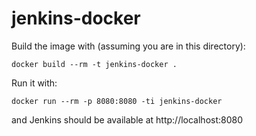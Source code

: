 jenkins-docker
==============

Build the image with (assuming you are in this directory):

```
docker build --rm -t jenkins-docker .
```

Run it with:

```
docker run --rm -p 8080:8080 -ti jenkins-docker
```

and Jenkins should be available at http://localhost:8080
